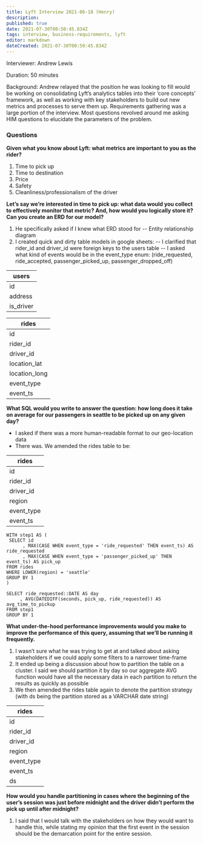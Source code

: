 ```yaml
---
title: Lyft Interview 2021-06-18 (Henry)
description: 
published: true
date: 2021-07-30T00:50:45.834Z
tags: interview, business-requirements, lyft
editor: markdown
dateCreated: 2021-07-30T00:50:45.834Z
---
```


Interviewer: Andrew Lewis

Duration: 50 minutes

Background: Andrew relayed that the position he was looking to fill would be working on consolidating Lyft’s analytics tables into their ‘core concepts’ framework, as well as working with key stakeholders to build out new metrics and processes to serve them up. Requirements gathering was a large portion of the interview. Most questions revolved around me asking HIM questions to elucidate the parameters of the problem.


### Questions

**Given what you know about Lyft: what metrics are important to you as the rider?**

1. Time to pick up
1. Time to destination
1. Price
1. Safety
1. Cleanliness/professionalism of the driver

**Let’s say we’re interested in time to pick up: what data would you collect to effectively monitor that metric? And, how would you logically store it? Can you create an ERD for our model?**

1. He specifically asked if I knew what ERD stood for 
-- Entity relationship diagram
1. I created quick and dirty table models in google sheets:
-- I clarified that rider_id and driver_id were foreign keys to the users table
-- I asked what kind of events would be in the event_type enum: (ride_requested, ride_accepted, passenger_picked_up, passenger_dropped_off)

| users |
| --- |
| id | int |
| address | varchar |
| is_driver |bool |


| rides |
| --- |
| id | int |
| rider_id | int |
| driver_id | int |
| location_lat | float |
| location_long | float |
| event_type | enum |  |
| event_ts | timestamp |

**What SQL would you write to answer the question: how long does it take on average for our passengers in seattle to be picked up on any given day?**
* I asked if there was a more human-readable format to our geo-location data
* There was. We amended the rides table to be:

| rides |
| --- |
| id | int |
| rider_id | int |
| driver_id | int |
| region | varchar |
| event_type | enum |  |
| event_ts | timestamp |


```
WITH step1 AS (
 SELECT id
      , MAX(CASE WHEN event_type = 'ride_requested' THEN event_ts) AS ride_requested
      , MAX(CASE WHEN event_type = 'passenger_picked_up' THEN event_ts) AS pick_up
FROM rides
WHERE LOWER(region) = 'seattle'
GROUP BY 1
)

SELECT ride_requested::DATE AS day
     , AVG(DATEDIFF(seconds, pick_up, ride_requested)) AS avg_time_to_pickup
FROM step1
GROUP BY 1
```

**What under-the-hood performance improvements would you make to improve the performance of this query, assuming that we’ll be running it frequently.**

1. I wasn’t sure what he was trying to get at and talked about asking stakeholders if we could apply some filters to a narrower time-frame
1. It ended up being a discussion about how to partition the table on a cluster. I said we should partition it by day so our aggregate AVG function would have all the necessary data in each partition to return the results as quickly as possible
1. We then amended the rides table again to denote the partition strategy (with ds being the partition stored as a VARCHAR date string)

| rides |
| --- |
| id | int |
| rider_id | int |
| driver_id | int |
| region | varchar |
| event_type | enum |  |
| event_ts | timestamp |
| ds | varchar |

**How would you handle partitioning in cases where the beginning of the user’s session was just before midnight and the driver didn’t perform the pick up until after midnight?**
1. I said that I would talk with the stakeholders on how they would want to handle this, while stating my opinion that the first event in the session should be the demarcation point for the entire session.
